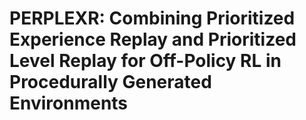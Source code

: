# PERPLEXR: Combining Prioritized Experience Replay and Prioritized Level Replay for Off-Policy RL in Procedurally Generated Environments
